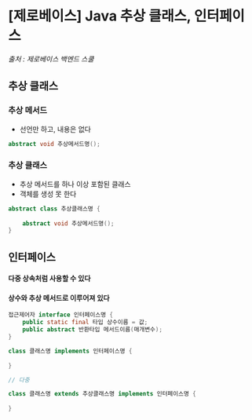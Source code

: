 # [제로베이스] Java 추상 클래스, 인터페이스

*출처 : 제로베이스 백엔드 스쿨*





## 추상 클래스



### 추상 메서드

- 선언만 하고, 내용은 없다

```java
abstract void 추상메서드명();
```



### 추상 클래스

- 추상 메서드를 하나 이상 포함된 클래스
- 객체를 생성 못 한다

```java
abstract class 추상클래스명 {
    
    abstract void 추상메서드명();
}
```







## 인터페이스

#### 다중 상속처럼 사용할 수 있다

#### 상수와 추상 메서드로 이루어져 있다

```java
접근제어자 interface 인터페이스명 {
    public static final 타입 상수이름 = 값;
    public abstract 반환타입 메서드이름(매개변수);
}

class 클래스명 implements 인터페이스명 {
    
}

// 다중

class 클래스명 extends 추상클래스명 implements 인터페이스명 {
    
}
```



